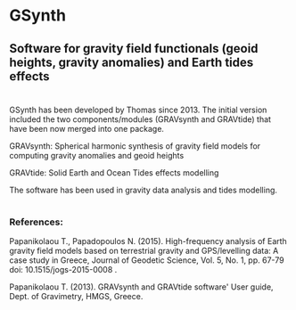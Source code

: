 # GSynth
## Software for gravity field functionals (geoid heights, gravity anomalies) and Earth tides effects

# 

GSynth has been developed by Thomas since 2013. The initial version included the two components/modules (GRAVsynth and GRAVtide) that have been now merged into one package.

GRAVsynth: Spherical harmonic synthesis of gravity field models for computing gravity anomalies and geoid heights 

GRAVtide: Solid Earth and Ocean Tides effects modelling 

The software has been used in gravity data analysis and tides modelling.

# 

### References:

Papanikolaou T., Papadopoulos N.  (2015). High-frequency analysis of Earth gravity field models based on terrestrial gravity and GPS/levelling data: A case study in Greece, Journal of Geodetic Science, Vol. 5, No. 1, pp. 67-79 doi: 10.1515/jogs-2015-0008 .

Papanikolaou T. (2013). GRAVsynth and GRAVtide software' User guide, Dept. of Gravimetry, HMGS, Greece.
